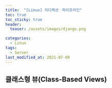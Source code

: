 ```yaml
---
title:  "[Linux] 리디렉션ㆍ파이프라인"
toc: true
toc_sticky: true
header:
  teaser: /assets/images/django.png

categories:
  - Linux
tags:
  - Server
last_modified_at: 2021-07-09
---  
```



## 클래스형 뷰(Class-Based Views)  
